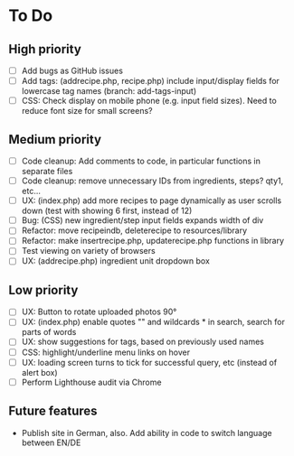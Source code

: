 # To Do

## High priority
- [ ] Add bugs as GitHub issues
- [ ] Add tags: (addrecipe.php, recipe.php) include input/display fields for lowercase tag names (branch: add-tags-input)
- [ ] CSS: Check display on mobile phone (e.g. input field sizes). Need to reduce font size for small screens?

## Medium priority
- [ ] Code cleanup: Add comments to code, in particular functions in separate files
- [ ] Code cleanup: remove unnecessary IDs from ingredients, steps? qty1, etc...
- [ ] UX: (index.php) add more recipes to page dynamically as user scrolls down (test with showing 6 first, instead of 12)
- [ ] Bug: (CSS) new ingredient/step input fields expands width of div
- [ ] Refactor: move recipeindb, deleterecipe to resources/library
- [ ] Refactor: make insertrecipe.php, updaterecipe.php functions in library
- [ ] Test viewing on variety of browsers
- [ ] UX: (addrecipe.php) ingredient unit dropdown box

## Low priority
- [ ] UX: Button to rotate uploaded photos 90°
- [ ] UX: (index.php) enable quotes "" and wildcards * in search, search for parts of words
- [ ] UX: show suggestions for tags, based on previously used names
- [ ] CSS: highlight/underline menu links on hover
- [ ] UX: loading screen turns to tick for successful query, etc (instead of alert box)
- [ ] Perform Lighthouse audit via Chrome

## Future features
- Publish site in German, also. Add ability in code to switch language between EN/DE
